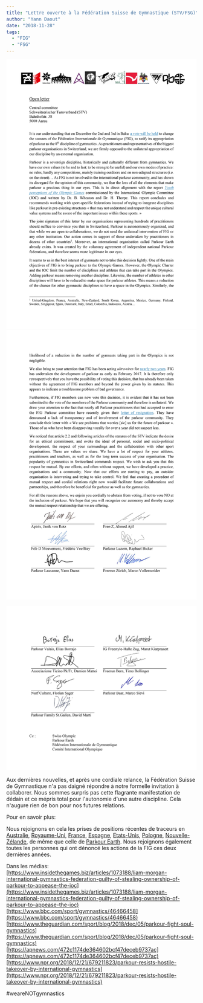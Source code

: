 ```yaml
---
title: "Lettre ouverte à la Fédération Suisse de Gymnastique (STV/FSG)"
author: "Yann Daout"
date: "2018-11-28"
tags: 
  - "FIG"
  - "FSG"
---
```


[![](images/Open-Letter-1.jpg)](http://www.parkourlausanne.ch/wp-content/uploads/2018/11/Open-Letter-1.jpg)[![](images/Open-Letter-2.jpg)](http://www.parkourlausanne.ch/wp-content/uploads/2018/11/Open-Letter-2.jpg)

[![](images/Open-Letter-3.jpg)](http://www.parkourlausanne.ch/wp-content/uploads/2018/11/Open-Letter-3.jpg)

Aux dernières nouvelles, et après une cordiale relance, la Fédération Suisse de Gymnastique n'a pas daigné répondre à notre formelle invitation à collaborer. Nous sommes surpris pas cette flagrante manifestation de dédain et ce mépris total pour l'autonomie d'une autre discipline. Cela n'augure rien de bon pour nos futures relations.

  
Pour en savoir plus:

Nous rejoignons en cela les prises de positions récentes de traceurs en [Australie](https://www.facebook.com/AustralianParkourAssociation/posts/10156057407397684?__xts__[0]=68.ARBMj1gxFhH0HrWXdVgnqbpNRBsIEAp8HcUvWOUxzPfLROMtt5HvAKrf6duAMIdSopQxSUmyCrB_vnnewJk7-XAshttps://www.facebook.com/AustralianParkourAssociation/posts/10156057407397684), [Royaume-Uni](https://parkour.uk/parkour-uk-issues-an-open-letter-to-british-gymnastics-re-the-wilful-and-continued-encroachment-misappropriation-and-attempt-to-usurp-parkour-by-the-federation-internationale-de-gymnastique-fig/), [France](http://www.fedeparkour.fr/news/la-fpk-et-l-add-rejettent-la-decision-de-la-fig-d-integrer-le-parkour?fbclid=IwAR1vNur6GIUQ-aNaxxSDKQyTCbEy4uYdiq2_sgYsX3sq6_NZGj71McEvfeo), [Espagne](http://umparkour.com/web/carta-a-la-rfeg), [Etats-Unis](https://www.uspk.org/news/uspk-issues-an-open-letter-to-usa-g-and-usoc/), [Pologne](https://www.facebook.com/federacjaparkour/posts/1149011058606609), [Nouvelle-Zélande](http://nzparkour.co.nz/parkour-nz-ask-gymnastics-nz-to-vote-no-at-upcoming-fig-congress/), de même que celle de [Parkour Earth](https://parkour.earth/parkour-earth-issues-an-open-letter-to-member-national-gymnastics-federations-of-the-fig/). Nous rejoignons également toutes les personnes qui ont dénoncé les actions de la FIG ces deux dernières années.

Dans les médias:  
[https://www.insidethegames.biz/articles/1073188/liam-morgan-international-gymnastics-federation-guilty-of-stealing-ownership-of-parkour-to-appease-the-ioc](https://www.insidethegames.biz/articles/1073188/liam-morgan-international-gymnastics-federation-guilty-of-stealing-ownership-of-parkour-to-appease-the-ioc)  
[https://www.bbc.com/sport/gymnastics/46466458](https://www.bbc.com/sport/gymnastics/46466458)  
[https://www.theguardian.com/sport/blog/2018/dec/05/parkour-fight-soul-gymnastics](https://www.theguardian.com/sport/blog/2018/dec/05/parkour-fight-soul-gymnastics)  
[https://apnews.com/472c1174de364602bcf47deceb9737ac](https://apnews.com/472c1174de364602bcf47deceb9737ac)  
[https://www.npr.org/2018/12/21/679211823/parkour-resists-hostile-takeover-by-international-gymnastics](https://www.npr.org/2018/12/21/679211823/parkour-resists-hostile-takeover-by-international-gymnastics)

#weareNOTgymnastics
